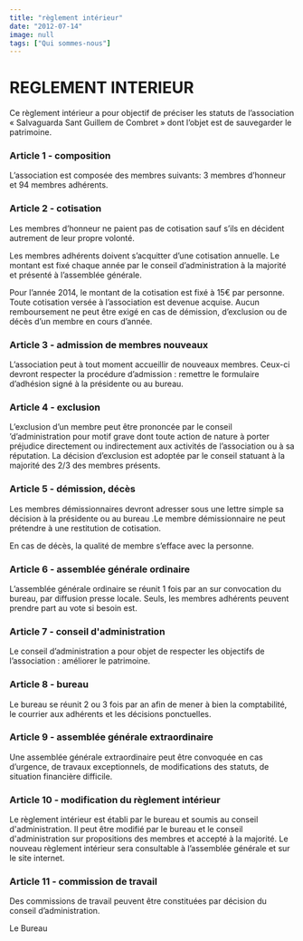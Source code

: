 ```yaml
---
title: "règlement intérieur"
date: "2012-07-14"
image: null
tags: ["Qui sommes-nous"]
---
```


# REGLEMENT INTERIEUR

Ce règlement intérieur a pour objectif de préciser les statuts de l’association « Salvaguarda Sant Guillem de Combret » dont l’objet est de sauvegarder le patrimoine.

### Article 1 - composition

L’association est composée des membres suivants: 3 membres d’honneur et 94 membres adhérents.

### Article 2 - cotisation

Les membres d’honneur ne paient pas de cotisation sauf s’ils en décident autrement de leur propre volonté.

Les membres adhérents doivent s’acquitter d’une cotisation annuelle. Le montant est fixé chaque année par le conseil d’administration à la majorité et présenté à l’assemblée générale.

Pour l’année 2014, le montant de la cotisation est fixé à 15€ par personne.
Toute cotisation versée à l’association est devenue acquise. Aucun remboursement ne peut être exigé en cas de démission, d’exclusion ou de décès d’un membre en cours d’année.

### Article 3 - admission de membres nouveaux

L’association peut à tout moment accueillir de nouveaux membres. Ceux-ci devront respecter la procédure d’admission : remettre le formulaire d’adhésion signé à la présidente ou au bureau.

### Article 4 - exclusion

L’exclusion d’un membre peut être prononcée par le conseil ’d’administration pour motif grave dont toute action de nature à porter préjudice directement ou indirectement aux activités de l’association ou à sa réputation. La décision d’exclusion est adoptée par le conseil statuant à la majorité des 2/3 des membres présents.

### Article 5 - démission, décès

Les membres démissionnaires devront adresser sous une lettre simple sa décision à la présidente ou au bureau .Le membre démissionnaire ne peut prétendre à une restitution de cotisation.

En cas de décès, la qualité de membre s’efface avec la personne.

### Article 6 - assemblée générale ordinaire

L’assemblée générale ordinaire se réunit 1 fois par an sur convocation du bureau, par diffusion presse locale. Seuls, les membres adhérents peuvent prendre part au vote si besoin est.

### Article 7 - conseil d'administration

Le conseil d’administration a pour objet de respecter les objectifs de l’association : améliorer le patrimoine.

### Article 8 - bureau

Le bureau se réunit 2 ou 3 fois par an afin de mener à bien la comptabilité, le courrier aux adhérents et les décisions ponctuelles.

### Article 9 - assemblée générale extraordinaire

Une assemblée générale extraordinaire peut être convoquée en cas d’urgence, de travaux exceptionnels, de modifications des statuts, de situation financière difficile.

### Article 10 - modification du règlement intérieur

Le règlement intérieur est établi par le bureau et soumis au conseil d'administration. Il peut être modifié par le bureau et le conseil d'administration sur propositions des membres et accepté à la majorité. Le nouveau règlement intérieur sera consultable à l’assemblée générale et sur le site internet.

### Article 11 - commission de travail

Des commissions de travail peuvent être constituées par décision du conseil d’administration.

Le Bureau
